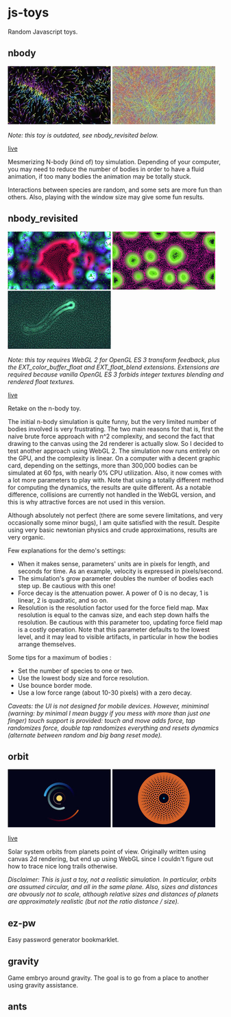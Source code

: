 # js-toys

Random Javascript toys.

## nbody

![](screenshots/n-body_1.jpg) ![](screenshots/n-body_2.jpg)

_Note: this toy is outdated, see nbody_revisited below._

[live](https://dropfred.github.io/js-toys/nbody/index.html)

Mesmerizing N-body (kind of) toy simulation. Depending of your computer, you may need to reduce the number of bodies in order to have a fluid animation, if too many bodies the animation may be totally stuck.

Interactions between species are random, and some sets are more fun than others. Also, playing with the window size may give some fun results.

## nbody_revisited

![](screenshots/n-body_revisited_1.jpg) ![](screenshots/n-body_revisited_2.jpg) ![](screenshots/n-body_revisited_3.jpg)

_Note: this toy requires WebGL 2 for OpenGL ES 3 transform feedback, plus the EXT_color_buffer_float and EXT_float_blend extensions. Extensions are required because vanilla OpenGL ES 3 forbids integer textures blending and rendered float textures._

[live](https://dropfred.github.io/js-toys/nbody_revisited/index.html)

Retake on the n-body toy.

The initial n-body simulation is quite funny, but the very limited number of bodies involved is very frustrating. The two main reasons for that is, first the naive brute force approach with n^2 complexity, and second the fact that drawing to the canvas using the 2d renderer is actually slow. So I decided to test another approach using WebGL 2. The simulation now runs entirely on the GPU, and the complexity is linear. On a computer with a decent graphic card, depending on the settings, more than 300,000 bodies can be simulated at 60 fps, with nearly 0% CPU utilization. Also, it now comes with a lot more parameters to play with. Note that using a totally different method for computing the dynamics, the results are quite different. As a notable difference, collisions are currently not handled in the WebGL version, and this is why attractive forces are not used in this version.

Although absolutely not perfect (there are some severe limitations, and very occasionally some minor bugs), I am quite satisfied with the result. Despite using very basic newtonian physics and crude approximations, results are very organic.

Few explanations for the demo's settings:
- When it makes sense, parameters' units are in pixels for length, and seconds for time. As an example, velocity is expressed in pixels/second.
- The simulation's grow parameter doubles the number of bodies each step up. Be cautious with this one!
- Force decay is the attenuation power. A power of 0 is no decay, 1 is linear, 2 is quadratic, and so on.
- Resolution is the resolution factor used for the force field map. Max resolution is equal to the canvas size, and each step down halfs the resolution. Be cautious with this parameter too, updating force field map is a costly operation. Note that this parameter defaults to the lowest level, and it may lead to visible artifacts, in particular in how the bodies arrange themselves.

Some tips for a maximum of bodies :
- Set the number of species to one or two.
- Use the lowest body size and force resolution.
- Use bounce border mode.
- Use a low force range (about 10-30 pixels) with a zero decay.

_Caveats: the UI is not designed for mobile devices. However, miniminal (warning: by minimal I mean buggy if you mess with more than just one finger) touch support is provided: touch and move adds force, tap randomizes force, double tap randomizes everything and resets dynamics (alternate between random and big bang reset mode)._

## orbit

![](screenshots/orbit_1.jpg) ![](screenshots/orbit_2.jpg)

[live](https://dropfred.github.io/js-toys/orbit/index.html)

Solar system orbits from planets point of view. Originally written using canvas 2d rendering, but end up using WebGL since I couldn't figure out how to trace nice long trails otherwise.

_Disclaimer: This is just a toy, not a realistic simulation. In particular, orbits are assumed circular, and all in the same plane. Also, sizes and distances are obvously not to scale, although relative sizes and distances of planets are approximately realistic (but not the ratio distance / size)._

## ez-pw

Easy password generator bookmarklet.

## gravity

Game embryo around gravity. The goal is to go from a place to another using gravity assistance.

## ants
